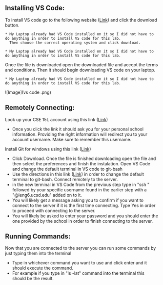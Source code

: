 ## Installing VS Code: 
To install VS code go to the following website ([Link](https://code.visualstudio.com/)) and click the download button.

    * My Laptop already had VS Code installed on it so I did not have to do anything in order to install VS code for this lab.
      Then choose the correct operating system and click download. 

    * My Laptop already had VS Code installed on it so I did not have to do anything in order to install VS code for this lab. 
Once the file is downloaded open the downloaded file and accept the terms and conditions. Then it should begin downloading VS code on your laptop.

    * My Laptop already had VS Code installed on it so I did not have to do anything in order to install VS code for this lab. 

![Image](vs code .png)


## Remotely Connecting: 
Look up your CSE 15L account using this link ([Link](https://sdacs.ucsd.edu/~icc/index.php))

   * Once you click the link it should ask you for your personal school information. Providing the right information will redirect you to your account username. Make        sure to remember this username.

Install Git for windows using this link ([Link](https://gitforwindows.org/))

   * Click Download. Once the file is finished downloading open the file and then select the preferences and finish the instalation. 
Open VS Code and change the default terminal in VS code to git-bash
   * Use the directions in this link ([Link](https://stackoverflow.com/a/50527994)) in order to change the default terminal to git-bash. 
Connect remotely to the server. 
   * in the new terminal in VS Code from the previous step type in "ssh " followed by your specific username found in the earlier step with a "@ieng6.ucsd.edu" added on      to it. 
   * You will likely get a message asking you to confirm if you want to connect to the server if it is the first time connecting. Type Yes in order to proceed with connecting to the server. 
   * You will likely be asked to enter your password and you should enter the one provided by the school in order to finish connecting to the server. 

## Running Commands: 
Now that you are connected to the server you can run some commands by just typing them into the terminal
   * Type in whichever command you want to use and click enter and it should execute the command. 
   * For example if you type in "ls -lat" command into the terminal this should be the result. 

